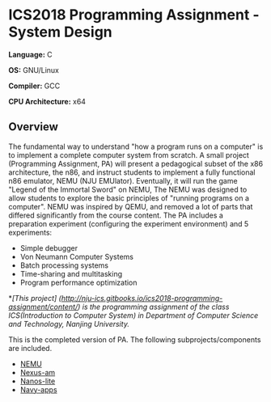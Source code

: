 # ICS2018 Programming Assignment - System Design

**Language:** C

**OS:** GNU/Linux

**Compiler:** GCC

**CPU Architecture:** x64

## Overview

The fundamental way to understand "how a program runs on a computer" is to implement a complete computer system from scratch. A small project (Programming Assignment, PA) will present a pedagogical subset of the x86 architecture, the n86, and instruct students to implement a fully functional n86 emulator, NEMU (NJU EMUlator). Eventually, it will run the game "Legend of the Immortal Sword" on NEMU, The NEMU was designed to allow students to explore the basic principles of "running programs on a computer". NEMU was inspired by QEMU, and removed a lot of parts that differed significantly from the course content. The PA includes a preparation experiment (configuring the experiment environment) and 5 experiments:

- Simple debugger
- Von Neumann Computer Systems
- Batch processing systems
- Time-sharing and multitasking
- Program performance optimization

**[This project] (http://nju-ics.gitbooks.io/ics2018-programming-assignment/content/) is the programming assignment of the class ICS(Introduction to Computer System) in Department of Computer Science and Technology, Nanjing University.*

This is the completed version of PA. The following subprojects/components are included.
* [NEMU](/nemu)
* [Nexus-am](/nexus-am)
* [Nanos-lite](/nanos-lite)
* [Navy-apps](/navy-apps)
